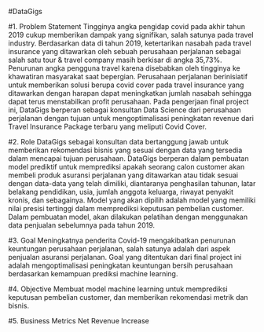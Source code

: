 #DataGigs

#1. Problem Statement
Tingginya angka pengidap covid pada akhir tahun 2019 cukup memberikan dampak yang signifikan, salah satunya pada travel industry. Berdasarkan data di tahun 2019, ketertarikan nasabah pada travel insurance yang ditawarkan oleh sebuah perusahaan perjalanan sebagai salah satu tour & travel company masih berkisar di angka 35,73%. Penurunan angka pengguna travel karena disebabkan oleh tingginya ke khawatiran masyarakat saat bepergian. Perusahaan perjalanan berinisiatif untuk memberikan solusi berupa covid cover pada travel insurance yang ditawarkan dengan harapan dapat meningkatkan jumlah nasabah sehingga dapat terus menstabilkan profit perusahaan. Pada pengerjaan final project ini, DataGigs berperan sebagai konsultan Data Science dari perusahaan perjalanan dengan tujuan untuk mengoptimalisasi peningkatan revenue dari Travel Insurance Package terbaru yang meliputi Covid Cover.

#2. Role
DataGigs sebagai konsultan data bertanggung jawab untuk memberikan rekomendasi bisnis yang sesuai dengan data yang tersedia dalam mencapai tujuan perusahaan. DataGigs berperan dalam pembuatan model prediktif untuk memprediksi apakah seorang calon customer akan membeli produk asuransi perjalanan yang ditawarkan atau tidak sesuai dengan data-data yang telah dimiliki, diantaranya penghasilan tahunan, latar belakang pendidikan, usia, jumlah anggota keluarga, riwayat penyakit kronis, dan sebagainya. Model yang akan dipilih adalah model yang memiliki nilai presisi tertinggi dalam memprediksi keputusan pembelian customer. Dalam pembuatan model, akan dilakukan pelatihan dengan menggunakan data penjualan sebelumnya pada tahun 2019.

#3. Goal
Meningkatnya penderita Covid-19 mengakibatkan penurunan keuntungan perusahaan perjalanan, salah satunya adalah dari aspek penjualan asuransi perjalanan. Goal yang ditentukan dari final project ini adalah mengoptimalisasi peningkatan keuntungan bersih perusahaan berdasarkan kemampuan prediksi machine learning.

#4. Objective
Membuat model machine learning untuk memprediksi keputusan pembelian customer, dan memberikan rekomendasi metrik dan bisnis.

#5. Business Metrics
Net Revenue Increase
